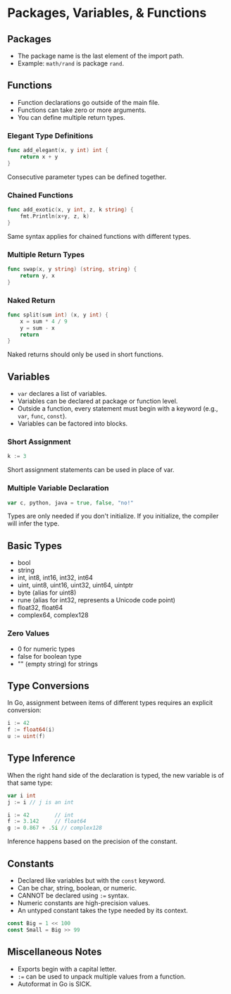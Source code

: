 # Packages, Variables, & Functions

## Packages

- The package name is the last element of the import path.
- Example: `math/rand` is package `rand`.

## Functions

- Function declarations go outside of the main file.
- Functions can take zero or more arguments.
- You can define multiple return types.

### Elegant Type Definitions
```go
func add_elegant(x, y int) int {
    return x + y
}
```
Consecutive parameter types can be defined together.

### Chained Functions
```go
func add_exotic(x, y int, z, k string) {
    fmt.Println(x+y, z, k)
}
```
Same syntax applies for chained functions with different types.

### Multiple Return Types
```go
func swap(x, y string) (string, string) {
    return y, x
}
```

### Naked Return
```go
func split(sum int) (x, y int) {
    x = sum * 4 / 9
    y = sum - x
    return
}
```
Naked returns should only be used in short functions.

## Variables

- `var` declares a list of variables.
- Variables can be declared at package or function level.
- Outside a function, every statement must begin with a keyword (e.g., `var`, `func`, `const`).
- Variables can be factored into blocks.

### Short Assignment
```go
k := 3
```
Short assignment statements can be used in place of var.

### Multiple Variable Declaration
```go
var c, python, java = true, false, "no!"
```
Types are only needed if you don't initialize. If you initialize, the compiler will infer the type.

## Basic Types

- bool
- string
- int, int8, int16, int32, int64
- uint, uint8, uint16, uint32, uint64, uintptr
- byte (alias for uint8)
- rune (alias for int32, represents a Unicode code point)
- float32, float64
- complex64, complex128

### Zero Values
- 0 for numeric types
- false for boolean type
- "" (empty string) for strings

## Type Conversions

In Go, assignment between items of different types requires an explicit conversion:

```go
i := 42
f := float64(i)
u := uint(f)
```

## Type Inference

When the right hand side of the declaration is typed, the new variable is of that same type:

```go
var i int
j := i // j is an int

i := 42        // int
f := 3.142     // float64
g := 0.867 + .5i // complex128
```

Inference happens based on the precision of the constant.

## Constants

- Declared like variables but with the `const` keyword.
- Can be char, string, boolean, or numeric.
- CANNOT be declared using `:=` syntax.
- Numeric constants are high-precision values.
- An untyped constant takes the type needed by its context.

```go
const Big = 1 << 100
const Small = Big >> 99
```

## Miscellaneous Notes

- Exports begin with a capital letter.
- `:=` can be used to unpack multiple values from a function.
- Autoformat in Go is SICK.